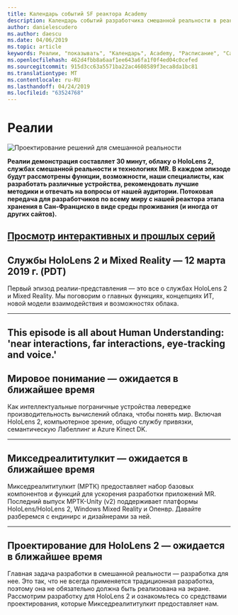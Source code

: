 ```yaml
---
title: Календарь событий SF реактора Academy
description: Календарь событий разработчика смешанной реальности в реактора в Сан Франциско.
author: danielescudero
ms.author: daescu
ms.date: 04/06/2019
ms.topic: article
keywords: Реалии, "показывать", "Календарь", Academy, "Расписание", "Сан, Сан, реактора"
ms.openlocfilehash: 462d4fbb8a6aaf1ee643a6fa1f0f4ed04c0cefed
ms.sourcegitcommit: 915d3cc63a5571ba22ac4608589f3eca8da1bc81
ms.translationtype: MT
ms.contentlocale: ru-RU
ms.lasthandoff: 04/24/2019
ms.locfileid: "63524768"
---
```

# <a name="the-realities-show"></a>Реалии
![Проектирование решений для смешанной реальности](images/therealitiesshow.jpg)

**Реалии демонстрация составляет 30 минут, облаку о HoloLens 2, службах смешанной реальности и технологиях MR. В каждом эпизоде будут рассмотрены функции, возможности, наши специалисты, как разработать различные устройства, рекомендовать лучшие методики и отвечать на вопросы от нашей аудитории. Потоковая передача для разработчиков по всему миру с нашей реактора этапа хранения в Сан-Франциско в виде среды проживания (и иногда от других сайтов).**

<a name="watch-live-and-past-episodes-herehttpakamstrs"></a>**[Просмотр интерактивных и прошлых серий](http://aka.ms/trs)**
---

## <a name="hololens-2-and-mixed-reality-services---march-12-2019-8-am-pdt"></a>**Службы HoloLens 2 и Mixed Reality** — 12 марта 2019 г. (PDT)
Первый эпизод реалии-представления — это все о службах HoloLens 2 и Mixed Reality. Мы поговорим о главных функциях, концепциях ИТ, новой модели взаимодействия и возможностях облака.

---
This episode is all about Human Understanding: 'near interactions, far interactions, eye-tracking and voice.'
---
## <a name="world-understanding---coming-soon"></a>**Мировое понимание** — ожидается в ближайшее время
Как интеллектуальные пограничные устройства левередже производительность вычислений облака, чтобы понять мир. Включая HoloLens 2, компьютерное зрение, общую службу привязки, семантическую Лабеллинг и Azure Kinect DK.

---
## <a name="mixedrealitytoolkit---coming-soon"></a>**Микседреалититулкит** — ожидается в ближайшее время
Микседреалититулкит (МРТК) предоставляет набор базовых компонентов и функций для ускорения разработки приложений MR. Последний выпуск МРТК-Unity (v2) поддерживает платформы HoloLens/HoloLens 2, Windows Mixed Reality и Опенвр. Давайте разберемся с ендинирс и дизайнерами за ней.

---
## <a name="designing-for-hololens-2---coming-soon"></a>**Проектирование для HoloLens 2** — ожидается в ближайшее время
Главная задача разработки в смешанной реальности — разработка для нее. Это так, что не всегда применяется традиционная разработка, поэтому она не обязательно должна быть реализована на экране. Рассмотрим разработку для HoloLens 2 и ознакомьтесь со средствами проектирования, которые Микседреалититулкит предоставляет нам.


